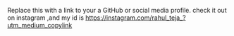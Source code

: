 Replace this with a link to your a GitHub or social media profile.
check it out on instagram ,and my id is https://instagram.com/rahul_teja_?utm_medium_copylink
